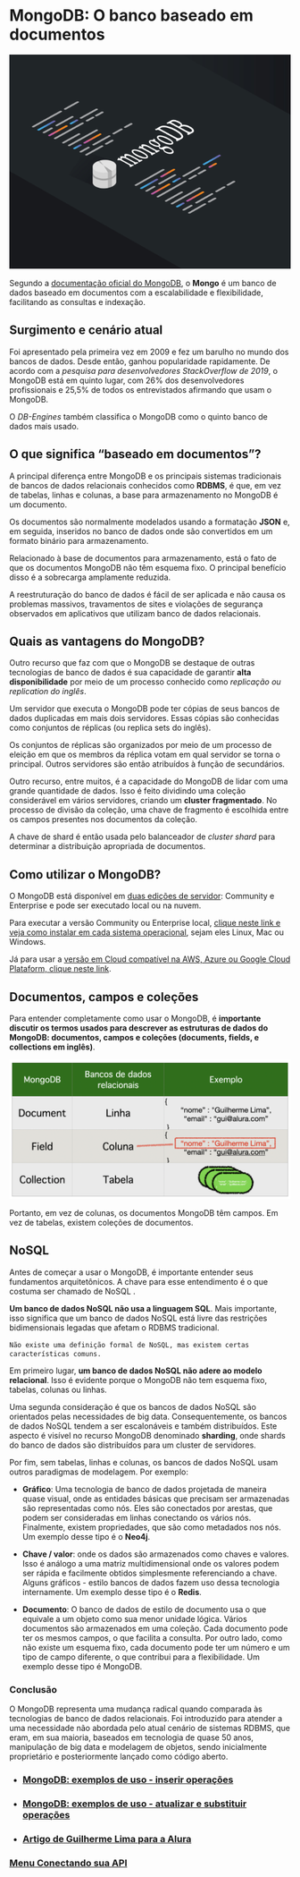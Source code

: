 # MongoDB: O banco baseado em documentos

<img src="img/mongoDb-01.webp">

Segundo a [documentação oficial do MongoDB](https://www.mongodb.com/company/what-is-mongodb), o **Mongo** é um banco de dados baseado em documentos com a escalabilidade e flexibilidade, facilitando as consultas e indexação.

## Surgimento e cenário atual

Foi apresentado pela primeira vez em 2009 e fez um barulho no mundo dos bancos de dados. Desde então, ganhou popularidade rapidamente. De acordo com a *pesquisa para desenvolvedores StackOverflow de 2019*, o MongoDB está em quinto lugar, com 26% dos desenvolvedores profissionais e 25,5% de todos os entrevistados afirmando que usam o MongoDB.

O *DB-Engines* também classifica o MongoDB como o quinto banco de dados mais usado.

## O que significa “baseado em documentos”?

A principal diferença entre MongoDB e os principais sistemas tradicionais de bancos de dados relacionais conhecidos como **RDBMS**, é que, em vez de tabelas, linhas e colunas, a base para armazenamento no MongoDB é um documento.

Os documentos são normalmente modelados usando a formatação **JSON** e, em seguida, inseridos no banco de dados onde são convertidos em um formato binário para armazenamento.

Relacionado à base de documentos para armazenamento, está o fato de que os documentos MongoDB não têm esquema fixo. O principal benefício disso é a sobrecarga amplamente reduzida.

A reestruturação do banco de dados é fácil de ser aplicada e não causa os problemas massivos, travamentos de sites e violações de segurança observados em aplicativos que utilizam banco de dados relacionais.

## Quais as vantagens do MongoDB?

Outro recurso que faz com que o MongoDB se destaque de outras tecnologias de banco de dados é sua capacidade de garantir **alta disponibilidade** por meio de um processo conhecido como *replicação ou replication do inglês*.

Um servidor que executa o MongoDB pode ter cópias de seus bancos de dados duplicadas em mais dois servidores. Essas cópias são conhecidas como conjuntos de réplicas (ou replica sets do inglês).

Os conjuntos de réplicas são organizados por meio de um processo de eleição em que os membros da réplica votam em qual servidor se torna o principal. Outros servidores são então atribuídos à função de secundários.

Outro recurso, entre muitos, é a capacidade do MongoDB de lidar com uma grande quantidade de dados. Isso é feito dividindo uma coleção considerável em vários servidores, criando um **cluster fragmentado**. No processo de divisão da coleção, uma chave de fragmento é escolhida entre os campos presentes nos documentos da coleção.

A chave de shard é então usada pelo balanceador de *cluster shard* para determinar a distribuição apropriada de documentos.

## Como utilizar o MongoDB?

O MongoDB está disponível em [duas edições de servidor](https://www.mongodb.com/company/what-is-mongodb): Community e Enterprise e pode ser executado local ou na nuvem.

Para executar a versão Community ou Enterprise local, [clique neste link e veja como instalar em cada sistema operacional](https://www.mongodb.com/pt-br/docs/manual/installation/), sejam eles Linux, Mac ou Windows.

Já para usar a [versão em Cloud compatível na AWS, Azure ou Google Cloud Plataform, clique neste link](https://www.mongodb.com/products/platform/atlas-database?tck=docs_server).

## Documentos, campos e coleções

Para entender completamente como usar o MongoDB, é **importante discutir os termos usados ​​para descrever as estruturas de dados do MongoDB: documentos, campos e coleções (documents, fields, e collections em inglês)**.

<img src="img/mongoDb-02.webp">

Portanto, em vez de colunas, os documentos MongoDB têm campos. Em vez de tabelas, existem coleções de documentos.

## NoSQL

Antes de começar a usar o MongoDB, é importante entender seus fundamentos arquitetônicos. A chave para esse entendimento é o que costuma ser chamado de NoSQL .

**Um banco de dados NoSQL não usa a linguagem SQL**. Mais importante, isso significa que um banco de dados NoSQL está livre das restrições bidimensionais legadas que afetam o RDBMS tradicional.


```
Não existe uma definição formal de NoSQL, mas existem certas características comuns.
```

Em primeiro lugar, **um banco de dados NoSQL não adere ao modelo relacional**. Isso é evidente porque o MongoDB não tem esquema fixo, tabelas, colunas ou linhas.

Uma segunda consideração é que os bancos de dados NoSQL são orientados pelas necessidades de big data. Consequentemente, os bancos de dados NoSQL tendem a ser escalonáveis ​​e também distribuídos. Este aspecto é visível no recurso MongoDB denominado **sharding**, onde shards do banco de dados são distribuídos para um cluster de servidores.

Por fim, sem tabelas, linhas e colunas, os bancos de dados NoSQL usam outros paradigmas de modelagem. Por exemplo:

- **Gráfico**: Uma tecnologia de banco de dados projetada de maneira quase visual, onde as entidades básicas que precisam ser armazenadas são representadas como nós. Eles são conectados por arestas, que podem ser consideradas em linhas conectando os vários nós. Finalmente, existem propriedades, que são como metadados nos nós. Um exemplo desse tipo é o **Neo4j**.

- **Chave / valor**: onde os dados são armazenados como chaves e valores. Isso é análogo a uma matriz multidimensional onde os valores podem ser rápida e facilmente obtidos simplesmente referenciando a chave. Alguns gráficos - estilo bancos de dados fazem uso dessa tecnologia internamente. Um exemplo desse tipo é o **Redis**.

- **Documento**: O banco de dados de estilo de documento usa o que equivale a um objeto como sua menor unidade lógica. Vários documentos são armazenados em uma coleção. Cada documento pode ter os mesmos campos, o que facilita a consulta. Por outro lado, como não existe um esquema fixo, cada documento pode ter um número e um tipo de campo diferente, o que contribui para a flexibilidade. Um exemplo desse tipo é MongoDB.

### Conclusão

O MongoDB representa uma mudança radical quando comparada às tecnologias de banco de dados relacionais. Foi introduzido para atender a uma necessidade não abordada pelo atual cenário de sistemas RDBMS, que eram, em sua maioria, baseados em tecnologia de quase 50 anos, manipulação de big data e modelagem de objetos, sendo inicialmente proprietário e posteriormente lançado como código aberto.

- ### [MongoDB: exemplos de uso - inserir operações](https://www.mongodb.com/pt-br/docs/drivers/node/current/usage-examples/insert-operations/)

- ### [MongoDB: exemplos de uso - atualizar e substituir operações](https://www.mongodb.com/pt-br/docs/drivers/node/current/usage-examples/update-and-replace-operations/)

- ### [Artigo de Guilherme Lima para a Alura](https://www.alura.com.br/artigos/mongodb-o-banco-baseado-em-documentos)

### [Menu Conectando sua API](menu.md)